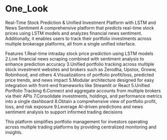 # One_Look
Real-Time Stock Prediction & Unified Investment Platform with LSTM and News Sentiment
A comprehensive platform that predicts real-time stock prices using LSTM models and analyzes financial news sentiment. Additionally, it enables users to track their portfolio investments across multiple brokerage platforms, all from a single unified interface.

Features
1.Real-time intraday stock price prediction using LSTM models
2.Live financial news scraping combined with sentiment analysis to enhance prediction accuracy
3.Unified portfolio tracking across multiple stock investment websites and brokers such as Zerodha, Upstox, Groww, Robinhood, and others
4.Visualizations of portfolio profit/loss, predicted price trends, and news impact
5.Modular architecture designed for easy integration with front-end frameworks like Streamlit or React
5.Unified Portfolio Tracking
6.Connect and aggregate accounts from multiple brokers via their APIs
7.Consolidate investments, holdings, and performance metrics into a single dashboard
8.Obtain a comprehensive view of portfolio profit, loss, and risk exposure
9.Leverage AI-driven predictions and news sentiment analysis to support informed trading decisions

This platform simplifies portfolio management for investors operating across multiple trading platforms by providing centralized monitoring and insights.


